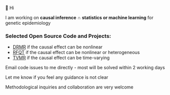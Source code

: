 👋 Hi

I am working on **causal inference** ∩ **statistics or machine learning** for genetic epidemiology

### Selected Open Source Code and Projects:
- [DRMR](https://github.com/HDTian/DRMR) if the causal effect can be nonlinear
- [RFQT](https://github.com/HDTian/RFQT) if the causal effect can be nonlinear or heterogeneous
- [TVMR](https://github.com/HDTian/TVMR) if the causal effect can be time-varying

Email code issues to me directly - most will be solved within 2 working days

Let me know if you feel any guidance is not clear 

Methodological inquiries and collaboration are very welcome


